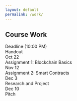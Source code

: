 ```yaml
---
layout: default
permalink: /work/
---
```


## Course Work

<div class="grid">
    <div class="hrow row">
        <div class="hcolumn column2">Deadline (10:00 PM)</div>
        <div class="column3">Handout</div>
    </div>
    <div class="row">
        <div class="column2">Oct 22</div>
        <div class="column3">Assignment 1: Blockchain Basics</div>
    </div>
    <div class="row">
        <div class="column2">Nov 12</div>
         <div class="column3">Assignment 2: Smart Contracts</div>
    </div>
    <div class="row">
        <div class="column2">Dec 3</div>
        <div class="column3">Research and Project</div>
    </div>
    <div class="row">
        <div class="column2">Dec 10</div>
        <div class="column3">Pitch</div>
    </div>
</div>

   

